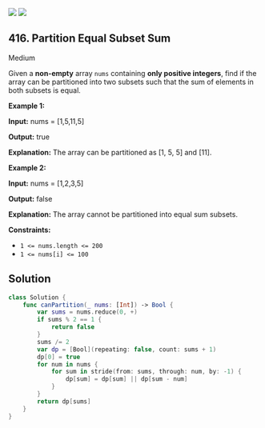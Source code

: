 [![](https://img.shields.io/github/stars/javadev/LeetCode-in-All?label=Stars&style=flat-square)](https://github.com/javadev/LeetCode-in-All)
[![](https://img.shields.io/github/forks/javadev/LeetCode-in-All?label=Fork%20me%20on%20GitHub%20&style=flat-square)](https://github.com/javadev/LeetCode-in-All/fork)

## 416\. Partition Equal Subset Sum

Medium

Given a **non-empty** array `nums` containing **only positive integers**, find if the array can be partitioned into two subsets such that the sum of elements in both subsets is equal.

**Example 1:**

**Input:** nums = [1,5,11,5]

**Output:** true

**Explanation:** The array can be partitioned as [1, 5, 5] and [11]. 

**Example 2:**

**Input:** nums = [1,2,3,5]

**Output:** false

**Explanation:** The array cannot be partitioned into equal sum subsets. 

**Constraints:**

*   `1 <= nums.length <= 200`
*   `1 <= nums[i] <= 100`

## Solution

```swift
class Solution {
    func canPartition(_ nums: [Int]) -> Bool {
        var sums = nums.reduce(0, +)
        if sums % 2 == 1 {
            return false
        }
        sums /= 2
        var dp = [Bool](repeating: false, count: sums + 1)
        dp[0] = true
        for num in nums {
            for sum in stride(from: sums, through: num, by: -1) {
                dp[sum] = dp[sum] || dp[sum - num]
            }
        }
        return dp[sums]
    }
}
```